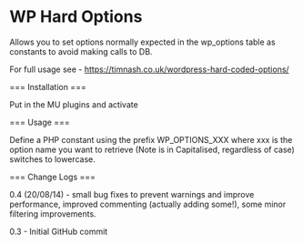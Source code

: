WP Hard Options
===============

Allows you to set options normally expected in the wp_options table as constants to avoid making calls to DB.

For full usage see - https://timnash.co.uk/wordpress-hard-coded-options/

=== Installation ===

Put in the MU plugins and activate

=== Usage ===

Define a PHP constant using the prefix WP_OPTIONS_XXX where xxx is the option name you want to retrieve (Note is in Capitalised, regardless of case) switches to lowercase.

=== Change Logs ===

0.4 (20/08/14) - small bug fixes to prevent warnings and improve performance, improved commenting (actually adding some!), some minor filtering improvements. 

0.3 - Initial GitHub commit